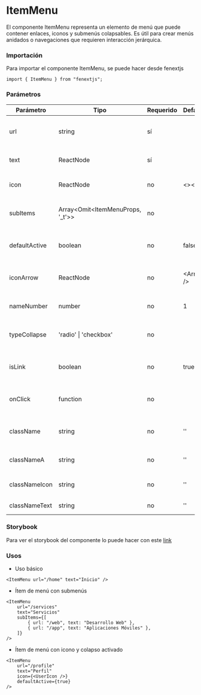 # ItemMenu

El componente ItemMenu representa un elemento de menú que puede contener enlaces, iconos y submenús colapsables. Es útil para crear menús anidados o navegaciones que requieren interacción jerárquica.

### Importación

Para importar el componente ItemMenu, se puede hacer desde fenextjs

```tsx copy
import { ItemMenu } from "fenextjs";
```

### Parámetros

| Parámetro     | Tipo                                  | Requerido | Default     | Descripcion                                               |
| ------------- | ------------------------------------- | --------- | ----------- | --------------------------------------------------------- |
| url           | string                                | sí        |             | URL de la página asociada al ítem del menú.               |
| text          | ReactNode                             | sí        |             | Texto que representa el ítem del menú.                    |
| icon          | ReactNode                             | no        | \<\>\</\>   | Icono a mostrar junto al texto del menú.                  |
| subItems      | Array\<Omit\<ItemMenuProps, '\_t'\>\> | no        |             | Submenús anidados dentro de este ítem de menú.            |
| defaultActive | boolean                               | no        | false       | Indica si el submenú está activo por defecto.             |
| iconArrow     | ReactNode                             | no        | \<Arrow /\> | Icono de flecha que indica la expansión del submenú.      |
| nameNumber    | number                                | no        | 1           | Número de nivel de jerarquía del ítem de menú.            |
| typeCollapse  | 'radio' \| 'checkbox'                 | no        |             | Tipo de comportamiento del colapso en los submenús.       |
| isLink        | boolean                               | no        | true        | Determina si el componente se renderiza como un enlace.   |
| onClick       | function                              | no        |             | Función que se ejecuta al hacer click en el ítem de menú. |
| className     | string                                | no        | ''          | Clase CSS para el contenedor principal del ítem.          |
| classNameA    | string                                | no        | ''          | Clase CSS para el elemento de enlace del ítem.            |
| classNameIcon | string                                | no        | ''          | Clase CSS para el icono del ítem.                         |
| classNameText | string                                | no        | ''          | Clase CSS para el texto del ítem.                         |

### Storybook

Para ver el storybook del componente lo puede hacer con este [link](https://fenextjs-component-storybook.vercel.app/?path=/story/header-itemmenu--index)

### Usos

-   Uso básico

```tsx copy
<ItemMenu url="/home" text="Inicio" />
```

-   Ítem de menú con submenús

```tsx copy
<ItemMenu
    url="/services"
    text="Servicios"
    subItems={[
        { url: "/web", text: "Desarrollo Web" },
        { url: "/app", text: "Aplicaciones Móviles" },
    ]}
/>
```

-   Ítem de menú con icono y colapso activado

```tsx copy
<ItemMenu
    url="/profile"
    text="Perfil"
    icon={<UserIcon />}
    defaultActive={true}
/>
```
